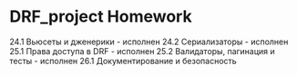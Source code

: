 # DRF_project Homework 
24.1 Вьюсеты и дженерики - исполнен
24.2 Сериализаторы - исполнен
25.1 Права доступа в DRF - исполнен
25.2 Валидаторы, пагинация и тесты - исполнен
26.1 Документирование и безопасность